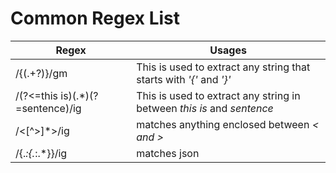 # Common Regex List



| Regex  | Usages |
| ------------- | ------------- |
| /\{(.+?)\}/gm   | This is used to extract any string that starts with *'{'* and *'}'* |
| /(?<=this is)(.*)(?=sentence)/ig   | This is used to extract any string in between *this is* and *sentence*  |
| /<[^>]*>/ig | matches anything enclosed between *< and >* |
|/\{.*\:\{.*\:.*\}\}/ig | matches json |  


